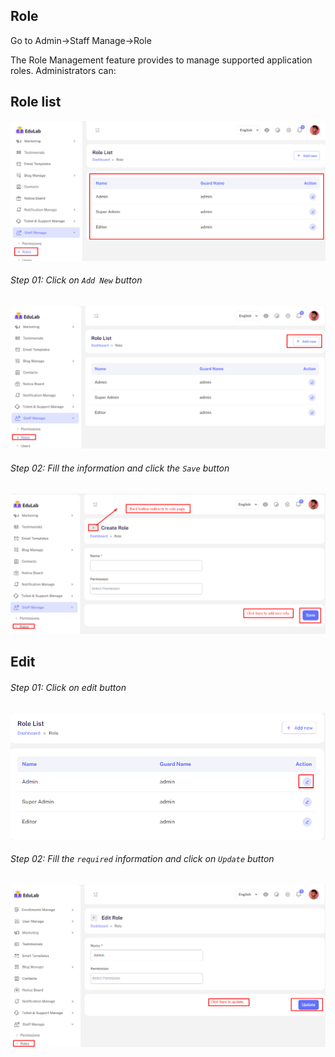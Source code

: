 ## Role

Go to Admin->Staff Manage->Role

The Role Management feature provides to manage supported application roles. Administrators can:

## <strong>Role list</strong>

![src](/assets/lms/images/staff-manage/role/list.png)

###### Step 01: Click on `Add New` button

![src](/assets/lms/images/staff-manage/role/add.png)

###### Step 02: Fill the information and click the `Save` button

![src](/assets/lms/images/staff-manage/role/add-new.png)

## Edit

###### Step 01: Click on edit button

![src](/assets/lms/images/staff-manage/role/edit.png)

###### Step 02: Fill the `required` information and click on `Update` button

![src](/assets/lms/images/staff-manage/role/update.png)
